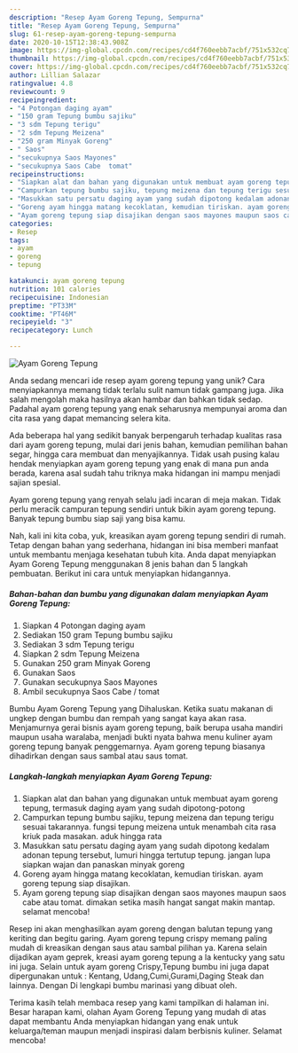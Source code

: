 ```yaml
---
description: "Resep Ayam Goreng Tepung, Sempurna"
title: "Resep Ayam Goreng Tepung, Sempurna"
slug: 61-resep-ayam-goreng-tepung-sempurna
date: 2020-10-15T12:38:43.908Z
image: https://img-global.cpcdn.com/recipes/cd4f760eebb7acbf/751x532cq70/ayam-goreng-tepung-foto-resep-utama.jpg
thumbnail: https://img-global.cpcdn.com/recipes/cd4f760eebb7acbf/751x532cq70/ayam-goreng-tepung-foto-resep-utama.jpg
cover: https://img-global.cpcdn.com/recipes/cd4f760eebb7acbf/751x532cq70/ayam-goreng-tepung-foto-resep-utama.jpg
author: Lillian Salazar
ratingvalue: 4.8
reviewcount: 9
recipeingredient:
- "4 Potongan daging ayam"
- "150 gram Tepung bumbu sajiku"
- "3 sdm Tepung terigu"
- "2 sdm Tepung Meizena"
- "250 gram Minyak Goreng"
- " Saos"
- "secukupnya Saos Mayones"
- "secukupnya Saos Cabe  tomat"
recipeinstructions:
- "Siapkan alat dan bahan yang digunakan untuk membuat ayam goreng tepung, termasuk daging ayam yang sudah dipotong-potong"
- "Campurkan tepung bumbu sajiku, tepung meizena dan tepung terigu sesuai takarannya. fungsi tepung meizena untuk menambah cita rasa kriuk pada masakan. aduk hingga rata"
- "Masukkan satu persatu daging ayam yang sudah dipotong kedalam adonan tepung tersebut, lumuri hingga tertutup tepung. jangan lupa siapkan wajan dan panaskan minyak goreng"
- "Goreng ayam hingga matang kecoklatan, kemudian tiriskan. ayam goreng tepung siap disajikan."
- "Ayam goreng tepung siap disajikan dengan saos mayones maupun saos cabe atau tomat. dimakan setika masih hangat sangat makin mantap. selamat mencoba!"
categories:
- Resep
tags:
- ayam
- goreng
- tepung

katakunci: ayam goreng tepung 
nutrition: 101 calories
recipecuisine: Indonesian
preptime: "PT33M"
cooktime: "PT46M"
recipeyield: "3"
recipecategory: Lunch

---
```



![Ayam Goreng Tepung](https://img-global.cpcdn.com/recipes/cd4f760eebb7acbf/751x532cq70/ayam-goreng-tepung-foto-resep-utama.jpg)

Anda sedang mencari ide resep ayam goreng tepung yang unik? Cara menyiapkannya memang tidak terlalu sulit namun tidak gampang juga. Jika salah mengolah maka hasilnya akan hambar dan bahkan tidak sedap. Padahal ayam goreng tepung yang enak seharusnya mempunyai aroma dan cita rasa yang dapat memancing selera kita.

Ada beberapa hal yang sedikit banyak berpengaruh terhadap kualitas rasa dari ayam goreng tepung, mulai dari jenis bahan, kemudian pemilihan bahan segar, hingga cara membuat dan menyajikannya. Tidak usah pusing kalau hendak menyiapkan ayam goreng tepung yang enak di mana pun anda berada, karena asal sudah tahu triknya maka hidangan ini mampu menjadi sajian spesial.

Ayam goreng tepung yang renyah selalu jadi incaran di meja makan. Tidak perlu meracik campuran tepung sendiri untuk bikin ayam goreng tepung. Banyak tepung bumbu siap saji yang bisa kamu.


Nah, kali ini kita coba, yuk, kreasikan ayam goreng tepung sendiri di rumah. Tetap dengan bahan yang sederhana, hidangan ini bisa memberi manfaat untuk membantu menjaga kesehatan tubuh kita. Anda dapat menyiapkan Ayam Goreng Tepung menggunakan 8 jenis bahan dan 5 langkah pembuatan. Berikut ini cara untuk menyiapkan hidangannya.

<!--inarticleads1-->

##### Bahan-bahan dan bumbu yang digunakan dalam menyiapkan Ayam Goreng Tepung:

1. Siapkan 4 Potongan daging ayam
1. Sediakan 150 gram Tepung bumbu sajiku
1. Sediakan 3 sdm Tepung terigu
1. Siapkan 2 sdm Tepung Meizena
1. Gunakan 250 gram Minyak Goreng
1. Gunakan  Saos
1. Gunakan secukupnya Saos Mayones
1. Ambil secukupnya Saos Cabe / tomat


Bumbu Ayam Goreng Tepung yang Dihaluskan. Ketika suatu makanan di ungkep dengan bumbu dan rempah yang sangat kaya akan rasa. Menjamurnya gerai bisnis ayam goreng tepung, baik berupa usaha mandiri maupun usaha waralaba, menjadi bukti nyata bahwa menu kuliner ayam goreng tepung banyak penggemarnya. Ayam goreng tepung biasanya dihadirkan dengan saus sambal atau saus tomat. 

<!--inarticleads2-->

##### Langkah-langkah menyiapkan Ayam Goreng Tepung:

1. Siapkan alat dan bahan yang digunakan untuk membuat ayam goreng tepung, termasuk daging ayam yang sudah dipotong-potong
1. Campurkan tepung bumbu sajiku, tepung meizena dan tepung terigu sesuai takarannya. fungsi tepung meizena untuk menambah cita rasa kriuk pada masakan. aduk hingga rata
1. Masukkan satu persatu daging ayam yang sudah dipotong kedalam adonan tepung tersebut, lumuri hingga tertutup tepung. jangan lupa siapkan wajan dan panaskan minyak goreng
1. Goreng ayam hingga matang kecoklatan, kemudian tiriskan. ayam goreng tepung siap disajikan.
1. Ayam goreng tepung siap disajikan dengan saos mayones maupun saos cabe atau tomat. dimakan setika masih hangat sangat makin mantap. selamat mencoba!


Resep ini akan menghasilkan ayam goreng dengan balutan tepung yang keriting dan begitu garing. Ayam goreng tepung crispy memang paling mudah di kreasikan dengan saus atau sambal pilihan ya. Karena selain dijadikan ayam geprek, kreasi ayam goreng tepung a la kentucky yang satu ini juga. Selain untuk ayam goreng Crispy,Tepung bumbu ini juga dapat dipergunakan untuk : Kentang, Udang,Cumi,Gurami,Daging Steak dan lainnya. Dengan Di lengkapi bumbu marinasi yang dibuat oleh. 

Terima kasih telah membaca resep yang kami tampilkan di halaman ini. Besar harapan kami, olahan Ayam Goreng Tepung yang mudah di atas dapat membantu Anda menyiapkan hidangan yang enak untuk keluarga/teman maupun menjadi inspirasi dalam berbisnis kuliner. Selamat mencoba!
